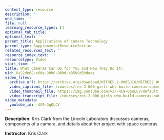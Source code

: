 ```yaml
---
content_type: resource
description: ''
end_time: ''
file: null
learning_resource_types: []
optional_tab_title: ''
optional_text: ''
parent_title: Applications of Camera Technology
parent_type: SupplementalResourceSection
related_resources_text: ''
resource_index_text: ''
resourcetype: Video
start_time: ''
title: What Cameras Can Do for You and How They Do It!
uid: 8e22de68-c60e-0bb6-06bd-b3509d90deae
video_files:
  archive_url: https://archive.org/download/MITRES.2-006SU16/MITRES2_006SU16_talk2_300k.mp4
  video_captions_file: /courses/res-2-006-girls-who-build-cameras-summer-2016/2655e547c731514e818d695ef5eace5e_-4C9-OgKLCY.vtt
  video_thumbnail_file: https://img.youtube.com/vi/-4C9-OgKLCY/default.jpg
  video_transcript_file: /courses/res-2-006-girls-who-build-cameras-summer-2016/0566d095d6502570ba56305b87c04633_-4C9-OgKLCY.pdf
video_metadata:
  youtube_id: -4C9-OgKLCY
---
```


**Description**: Kris Clark from the Lincoln Laboratory discusses cameras, components of a camera, and details about her project with space cameras.

**Instructor**: Kris Clark
